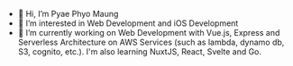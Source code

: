 - 👋  Hi, I’m Pyae Phyo Maung
- 👀  I’m interested in Web Development and iOS Development
- 🌱  I’m currently working on Web Development with Vue.js, Express and Serverless Architecture on AWS Services (such as lambda, dynamo db, S3, cognito, etc.). I'm also learning NuxtJS, React, Svelte and Go.
<!-- - 💞️ I’m looking to collaborate on ...
- 📫 How to reach me ... -->

<!---
ppmaungdevv/ppmaungdevv is a ✨ special ✨ repository because its `README.md` (this file) appears on your GitHub profile.
You can click the Preview link to take a look at your changes.
--->
